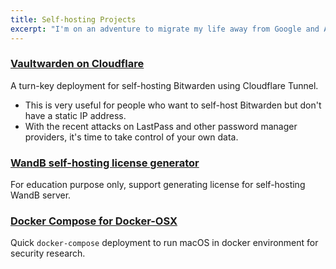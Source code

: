 ```yaml
---
title: Self-hosting Projects
excerpt: "I'm on an adventure to migrate my life away from Google and Apple chokehold on my data and my life"
---
```


### [Vaultwarden on Cloudflare](https://github.com/n0k0m3/vaultwarden_cloudflare)
A turn-key deployment for self-hosting Bitwarden using Cloudflare Tunnel.
- This is very useful for people who want to self-host Bitwarden but don't have a static IP address.
- With the recent attacks on LastPass and other password manager providers, it's time to take control of your own data.


### [WandB self-hosting license generator](https://github.com/n0k0m3/wandb_local_lic)
For education purpose only, support generating license for self-hosting WandB server.


### [Docker Compose for Docker-OSX](https://github.com/n0k0m3/docker-osx-compose)
Quick `docker-compose` deployment to run macOS in docker environment for security research.
